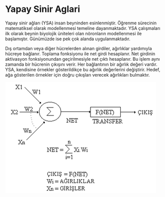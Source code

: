 # Yapay Sinir Aglari

Yapay sinir ağları (YSA) insan beyninden esinlenmiştir.
Öğrenme sürecinin matematiksel olarak modellenmesi temeline dayanmaktadır.
YSA çalışmaları ilk olarak beynin biyolojik üniteleri olan nöronların modellenmesi ile başlamıştır. 
Günümüzde ise pek çok alanda uygulanmaktadır. 

Dış ortamdan veya diğer hücrelerden alınan girdiler, ağırlıklar yardımıyla hücreye bağlanır. Toplama fonksiyonu ile net girdi hesaplanır. Net girdinin aktivasyon fonksiyonundan geçirilmesiyle net çıktı hesaplanır. Bu işlem aynı zamanda bir hücrenin çıkışını verir.
Her bağlantının bir ağırlık değeri vardır. 
YSA, kendisine örnekler gösterildikçe bu ağırlık değerlerini değiştirir.
Hedef, ağa gösterilen örnekler için doğru çıkışları verecek ağırlıkları bulmaktır. 


![](https://github.com/ozdenurucar/Yapay_Sinir_Aglari/blob/master/Resimler/ysa_genelyapi.png)
